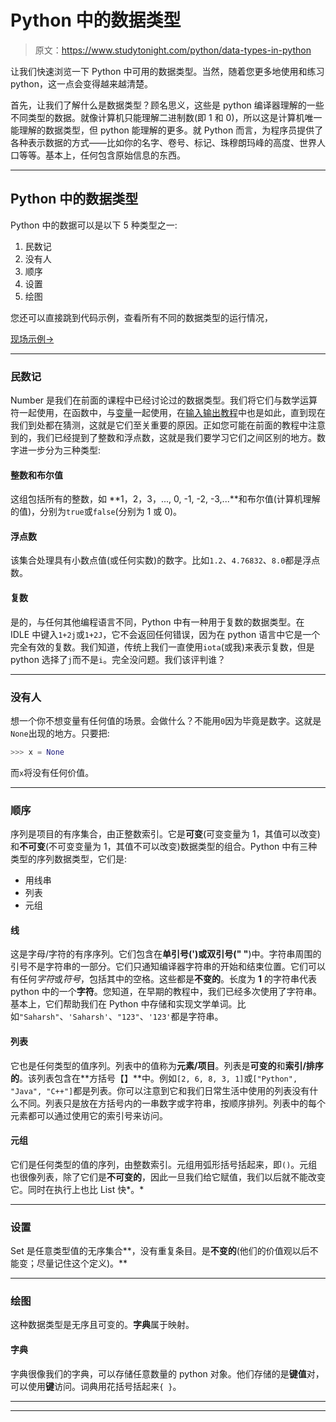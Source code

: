 # Python 中的数据类型

> 原文：<https://www.studytonight.com/python/data-types-in-python>

让我们快速浏览一下 Python 中可用的数据类型。当然，随着您更多地使用和练习 python，这一点会变得越来越清楚。

首先，让我们了解什么是数据类型？顾名思义，这些是 python 编译器理解的一些不同类型的数据。就像计算机只能理解二进制数(即 1 和 0)，所以这是计算机唯一能理解的数据类型，但 python 能理解的更多。就 Python 而言，为程序员提供了各种表示数据的方式——比如你的名字、卷号、标记、珠穆朗玛峰的高度、世界人口等等。基本上，任何包含原始信息的东西。

* * *

## Python 中的数据类型

Python 中的数据可以是以下 5 种类型之一:

1.  民数记
2.  没有人
3.  顺序
4.  设置
5.  绘图

您还可以直接跳到代码示例，查看所有不同的数据类型的运行情况，

[现场示例→](/code/python/introduction-to-datatypes.php)

* * *

### 民数记

Number 是我们在前面的课程中已经讨论过的数据类型。我们将它们与数学运算符一起使用，在函数中，与[变量](variables-in-python)一起使用，在[输入输出教程](input-and-output)中也是如此，直到现在我们到处都在猜测，这就是它们至关重要的原因。正如您可能在前面的教程中注意到的，我们已经提到了整数和浮点数，这就是我们要学习它们之间区别的地方。数字进一步分为三种类型:

#### 整数和布尔值

这组包括所有的整数，如 **1，2，3，..., 0, -1, -2, -3,...**和布尔值(计算机理解的值)，分别为`true`或`false`(分别为 1 或 0)。

#### 浮点数

该集合处理具有小数点值(或任何实数)的数字。比如`1.2`、`4.76832`、`8.0`都是浮点数。

#### 复数

是的，与任何其他编程语言不同，Python 中有一种用于复数的数据类型。在 IDLE 中键入`1+2j`或`1+2J`，它不会返回任何错误，因为在 python 语言中它是一个完全有效的复数。我们知道，传统上我们一直使用`iota`(或我)来表示复数，但是 python 选择了`j`而不是`i`。完全没问题。我们该评判谁？

* * *

### 没有人

想一个你不想变量有任何值的场景。会做什么？不能用`0`因为毕竟是数字。这就是`None`出现的地方。只要把:

```py
>>> x = None
```

而`x`将没有任何价值。

* * *

### 顺序

序列是项目的有序集合，由正整数索引。它是**可变**(可变变量为 1，其值可以改变)和**不可变**(不可变变量为 1，其值不可以改变)数据类型的组合。Python 中有三种类型的序列数据类型，它们是:

*   用线串
*   列表
*   元组

#### 线

这是字母/字符的有序序列。它们包含在**单引号(')**或**双引号(" "**)中。字符串周围的引号不是字符串的一部分。它们只通知编译器字符串的开始和结束位置。它们可以有任何*字符*或*符号*，包括其中的空格。这些都是**不变的**。长度为 **1** 的字符串代表 python 中的一个**字符**。您知道，在早期的教程中，我们已经多次使用了字符串。基本上，它们帮助我们在 Python 中存储和实现文学单词。比如`"Saharsh"`、`'Saharsh'`、`"123"`、`'123'`都是字符串。

#### 列表

它也是任何类型的值序列。列表中的值称为**元素/项目**。列表是**可变的**和**索引/排序的**。该列表包含在**方括号【】**中。例如`[2, 6, 8, 3, 1]`或`["Python", "Java", "C++"]`都是列表。你可以注意到它和我们日常生活中使用的列表没有什么不同。列表只是放在方括号内的一串数字或字符串，按顺序排列。列表中的每个元素都可以通过使用它的索引号来访问。

#### 元组

它们是任何类型的值的序列，由整数索引。元组用弧形括号括起来，即`()`。元组也很像列表，除了它们是**不可变的**，因此一旦我们给它赋值，我们以后就不能改变它。同时在执行上也比 List 快*。*

* * *

### 设置

Set 是任意类型值的无序集合**，没有重复条目。是**不变的**(他们的价值观以后不能变；尽量记住这个定义)。**

 *** * *

### 绘图

这种数据类型是无序且可变的。**字典**属于映射。

#### 字典

字典很像我们的字典，可以存储任意数量的 python 对象。他们存储的是**键值**对，可以使用**键**访问。词典用花括号括起来`{ }`。

* * *

* * ***